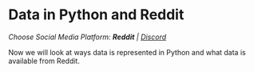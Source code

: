 # Data in Python and Reddit
_Choose Social Media Platform: __Reddit__ | <a href='../../../discord/ch04_data/05_data_python_platform/00_intro.html'>Discord</a>_


Now we will look at ways data is represented in Python and what data is available from Reddit.

```{tableofcontents}
```
